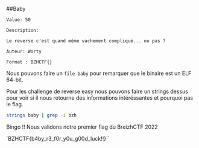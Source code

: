 ##Baby

```
Value: 50

Description:

Le reverse c'est quand même vachement compliqué... ou pas ?

Auteur: Worty

Format : BZHCTF{}
```

Nous pouvons faire un `file baby` pour remarquer que le binaire est un ELF 64-bit.

Pour les challenge de reverse easy nous pouvons faire un strings dessus pour voir si il nous retourne des informations intéréssantes et pourquoi pas le flag. 

```bash
strings baby | grep -i bzh
```

Bingo !! 
Nous validons notre premier flag du BreizhCTF 2022

`BZHCTF{b4by_r3_f0r_y0u_g00d_luck!!}``
